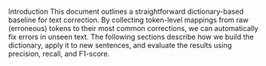 Introduction
This document outlines a straightforward dictionary-based baseline for text correction. By collecting token-level mappings from raw (erroneous) tokens to their most common corrections, we can automatically fix errors in unseen text. The following sections describe how we build the dictionary, apply it to new sentences, and evaluate the results using precision, recall, and F1-score.
